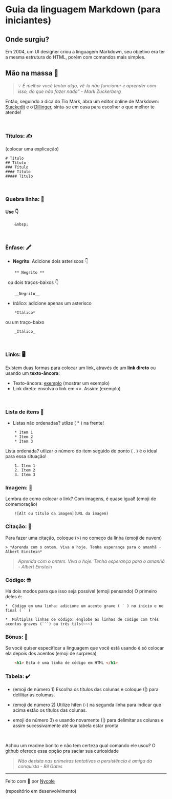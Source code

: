 # Guia da linguagem Markdown (para iniciantes)

 ## Onde surgiu?&nbsp;


 Em 2004, um UI designer criou a linguagem Markdown, seu objetivo era ter a mesma estrutura do HTML, porém com comandos mais simples. &nbsp;


 ## Mão na massa 👐

> 💡 *É melhor você tentar algo, vê-lo não funcionar e aprender com isso, do que não fazer nada" - Mark Zuckerberg*

Então, seguindo a dica do Tio Mark, abra um editor online de Markdown: [Stackedit](https://stackedit.io/) e o [Dillinger](https://dillinger.io/), sinta-se em casa para escolher o que melhor te atende!

&nbsp;

### Títulos: ✍️

(colocar uma explicação)
``` 
# Título 
## Título 
### Título 
#### Título 
##### Título 
```

&nbsp;

### Quebra linha: 📓

#### Use 👇
```
    &nbsp;
``` 

&nbsp;

### Ênfase: 🖍️
* **Negrito**: Adicione dois asteriscos 👇
```
    ** Negrito **
``` 

&nbsp;
ou dois traços-baixos 👇
``` 
    __Negrito__
``` 

* *Itálico*: adicione apenas um asterisco
```
    *Itálico*
```
 ou um traço-baixo
```
    _Itálico_
```
&nbsp;

### Links: 🖥️

Existem duas formas para colocar um link, através de um **link direto** ou usando um **texto-âncora**:
* Texto-âncora: [exemplo](link) (mostrar um exemplo)
* Link direto: envolva o link em <>. Assim: (exemplo)

&nbsp;

### Lista de itens 📝

* Listas não ordenadas? utlize ( * ) na frente! 

```
    * Item 1
    * Item 2
    * Item 3
```
    
Lista ordenada? utlizar o número do item seguido de ponto ( . ) é o ideal para essa situação!

```
    1. Item 1
    2. Item 2
    3. Item 3
```
    
### Imagem: 🤳

Lembra de como colocar o link? Com imagens, é quase igual! (emoji de comemoração)

```
    ![Alt ou título da imagem](URL da imagem)
```
   
### Citação: 💭

Para fazer uma citação, coloque (>) no começo da linha (emoji de nuvem)

``` 
> *Aprenda com o ontem. Viva o hoje. Tenha esperança para o amanhã - Albert Einstein*
```

> *Aprenda com o ontem. Viva o hoje. Tenha esperança para o amanhã - Albert Einstein*


### Código: 🤓

Há dois modos para que isso seja possível (emoji pensando) O primeiro deles é:
```
*  Código em uma linha: adicione um acento grave ( ` ) no início e no final ( ` ) 
```

``` 
*  Múltiplas linhas de código: englobe as linhas de código com três acentos graves (```) ou três tils(~~~)
```
   
### **Bônus:** 🎁

Se você quiser especificar a linguagem que você está usando é só colocar ela depois dos acentos (emoji de surpresa)

``` HTML
    <h1> Esta é uma linha de código em HTML </h1>
```

### Tabela: ✔️

* (emoji de número 1) Escolha os títulos das colunas e coloque (|) para delilitar as columas. &nbsp;

 * (emoji de número 2) Utilize hífen (-) na segunda linha para indicar que acima estão os títulos das colunas.
    
 * emoji de número 3) e usando novamente (|) para delimitar as colunas e assim sucessivamente até sua tabela estar pronta 

&nbsp;

Achou um readme bonito e não tem certeza qual comando ele usou? 
O github oferece essa opção pra saciar sua curiosidade


> _Não desista nas primeiras tentativas a persistência é amiga da conquista - Bil Gates_

---
Feito com 💖 por [Nycole](https://github.com/nycolexavier)

(repositório em desenvolvimento)